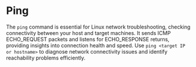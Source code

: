 # Ping

The `ping` command is essential for Linux network troubleshooting, checking connectivity between your host and target machines. It sends ICMP ECHO_REQUEST packets and listens for ECHO_RESPONSE returns, providing insights into connection health and speed. Use `ping <target IP or hostname>` to diagnose network connectivity issues and identify reachability problems efficiently.